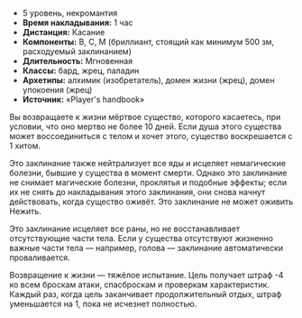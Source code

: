 -   5 уровень, некромантия
-   **Время накладывания:** 1 час
-   **Дистанция:** Касание
-   **Компоненты:** В, С, М (бриллиант, стоящий как минимум 500 зм, расходуемый заклинанием)
-   **Длительность:** Мгновенная
-   **Классы:** бард, жрец, паладин
-   **Архетипы:** алхимик (изобретатель), домен жизни (жрец), домен упокоения (жрец)
-   **Источник:** «Player's handbook»

Вы возвращаете к жизни мёртвое существо, которого касаетесь, при условии, что оно мертво не более 10 дней. Если душа этого существа может воссоединиться с телом и хочет этого, существо воскрешается с 1 хитом.

Это заклинание также нейтрализует все яды и исцеляет немагические болезни, бывшие у существа в момент смерти. Однако это заклинание не снимает магические болезни, проклятья и подобные эффекты; если их не снять до накладывания этого заклинания, они снова начнут действовать, когда существо оживёт. Это заклинание не может оживить Нежить.

Это заклинание исцеляет все раны, но не восстанавливает отсутствующие части тела. Если у существа отсутствуют жизненно важные части тела — например, голова — заклинание автоматически проваливается.

Возвращение к жизни — тяжёлое испытание. Цель получает штраф -4 ко всем броскам атаки, спасброскам и проверкам характеристик. Каждый раз, когда цель заканчивает продолжительный отдых, штраф уменьшается на 1, пока не исчезнет полностью.